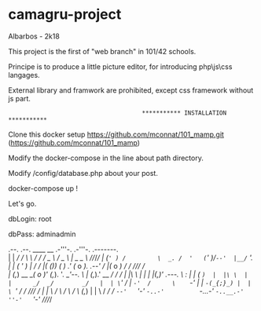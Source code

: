 # camagru-project

Albarbos - 2k18

This project is the first of "web branch" in 101/42 schools.

Principe is to produce a little picture editor, for introducing php\js\css langages.

External library and framwork are prohibited, except css framework without js part.

                                          
                                          *********** INSTALLATION ***********

Clone this docker setup https://github.com/mconnat/101_mamp.git (https://github.com/mconnat/101_mamp)

Modify the docker-compose in the line about path directory.

Modify /config/database.php about your post.

docker-compose up !

Let's go.

dbLogin: root

dbPass: adminadmin


.--.   .--.      ____     __     .-'''-.     .-'''-.    .-------.     
|  | _/  /       \   \   /  /   / _     \   /   _   \   |  _ _   \                 _/_/_/_/
| (`' ) /         \  _. /  '   (`' )/`--'  |__/` '.  |  | ( ' )  |              _/        _/ 
|(_ ()_)           _( )_ .'   (_ o _).        .--'  /   |(_ o _) /           _/    _/_/_/  _/  
| (_,_)   __   ___(_ o _)'     (_,_). '.   ___'--._ _\  | (_,_).' __        _/  _/        _/ 
|  |\ \  |  | |   |(_,_)'     .---.  \  : |   |  ( ` )  |  |\ \  |  |      _/  _/        _/  
|  | \ `'   / |   `-'  /      \    `-'  | |   `-(_{;}_) |  | \ `'   /     _/    _/_/_/  _/
|  |  \    /   \      /        \       /   \     (_,_)  |  |  \    /        _/        _/
`--'   `'-'     `-..-'          `-...-'     `-..__.-'   ''-'   `'-'           _/_/_/_/                                                                                                                                             
